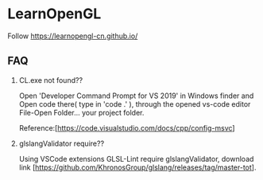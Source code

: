 # LearnOpenGL

Follow https://learnopengl-cn.github.io/

## FAQ

1. CL.exe not found??

    Open 'Developer Command Prompt for VS 2019' in Windows finder and Open code there( type in 'code .' ), through the opened vs-code editor File-Open Folder... your project folder.

    Reference:[<https://code.visualstudio.com/docs/cpp/config-msvc>]

2. glslangValidator require??

    Using VSCode extensions GLSL-Lint require glslangValidator, download link [<https://github.com/KhronosGroup/glslang/releases/tag/master-tot>].
